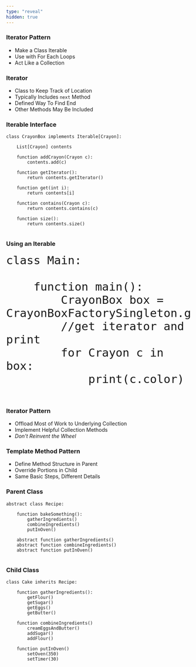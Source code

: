 ```yaml
---
type: "reveal"
hidden: true
---
```

<section>
    <h3>Iterator Pattern</h3>
    <ul>
        <li>Make a Class Iterable</li>
        <li>Use with For Each Loops</li>
        <li>Act Like a Collection</li>
    </ul>
</section>
<section>
    <h3>Iterator</h3>
    <ul>
        <li>Class to Keep Track of Location</li>
        <li>Typically Includes <code>next</code> Method</li>
        <li>Defined Way To Find End</li>
        <li>Other Methods May Be Included</li>
    </ul>
</section>
<section>
    <h3>Iterable Interface</h3>
    <pre><code class="java stretch">class CrayonBox implements Iterable[Crayon]:<br>
    List[Crayon] contents<br>
    function addCrayon(Crayon c):
        contents.add(c)<br>
    function getIterator():
        return contents.getIterator()<br>
    function get(int i):
        return contents[i]<br>
    function contains(Crayon c):
        return contents.contains(c)<br>
    function size():
        return contents.size()
    </code></pre>
</section>
<section>
    <h3>Using an Iterable</h3>
    <pre><code class="java" style="font-size:31px">class Main:<br>
    function main():
        CrayonBox box = CrayonBoxFactorySingleton.getInstance().getBox(16)
        //get iterator and print
        for Crayon c in box:
            print(c.color)
    </code></pre>
</section>
<section>
    <h3>Iterator Pattern</h3>
    <ul>
        <li>Offload Most of Work to Underlying Collection</li>
        <li>Implement Helpful Collection Methods</li>
        <li><i>Don't Reinvent the Wheel</i></li>
    </ul>
</section>
<section>
    <h3>Template Method Pattern</h3>
    <ul>
        <li>Define Method Structure in Parent</li>
        <li>Override Portions in Child</li>
        <li>Same Basic Steps, Different Details</li>
    </ul>
</section>
<section>
    <h3>Parent Class</h3>
    <pre><code class="java stretch">abstract class Recipe:<br>
    function bakeSomething():
        gatherIngredients()
        combineIngredients()
        putInOven()<br>
    abstract function gatherIngredients()
    abstract function combineIngredients()
    abstract function putInOven()
    </code></pre>
</section>
<section>
    <h3>Child Class</h3>
    <pre><code class="java stretch">class Cake inherits Recipe:<br>
    function gatherIngredients():
        getFlour()
        getSugar()
        getEggs()
        getButter()<br>
    function combineIngredients()
        creamEggsAndButter()
        addSugar()
        addFlour()<br>
    function putInOven()
        setOven(350)
        setTimer(30)
    </code></pre>
</section>